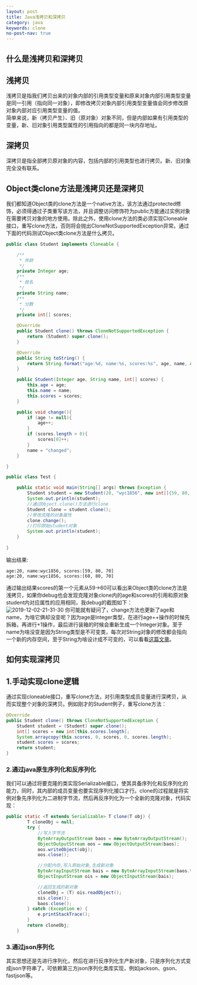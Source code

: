 ```yaml
---
layout: post
title: Java浅拷贝和深拷贝
category: java
keywords: clone
no-post-nav: true
---
```


## 什么是浅拷贝和深拷贝
## 浅拷贝
浅拷贝是指我们拷贝出来的对象内部的引用类型变量和原来对象内部引用类型变量是同一引用（指向同一对象），即修改拷贝对象内部引用类型变量值会同步修改原对象内部对应引用类型变量的值。   
简单来说，新（拷贝产生）、旧（原对象）对象不同，但是内部如果有引用类型的变量，新、旧对象引用类型属性的引用指向的都是同一块内存地址。

## 深拷贝
深拷贝是指全部拷贝原对象的内容，包括内部的引用类型也进行拷贝。新、旧对象完全没有联系。

## Object类clone方法是浅拷贝还是深拷贝
我们都知道Object类的clone方法是一个native方法，该方法通过protected修饰，必须得通过子类重写该方法，并且调整访问修饰符为public方能通过实例对象在需要拷贝对象的地方使用。除此之外，使用clone方法的类必须实现Cloneable接口，重写clone方法，否则将会抛出CloneNotSupportedException异常。通过下面的代码测试Object类clone方法是什么拷贝。
```java
public class Student implements Cloneable {

    /**
     * 年龄
     */
    private Integer age;
    /**
     * 姓名
     */
    private String name;
    /**
     * 分数
     */
    private int[] scores;

    @Override
    public Student clone() throws CloneNotSupportedException {
        return (Student) super.clone();
    }

    @Override
    public String toString() {
        return String.format("age:%d, name:%s, scores:%s", age, name, Arrays.toString(scores));
    }

    public Student(Integer age, String name, int[] scores) {
        this.age = age;
        this.name = name;
        this.scores = scores;
    }

    public void change(){
        if (age != null){
            age++;
        }
        if (scores.length > 0){
            scores[0]++;
        }
        name = "changed";
    }

}

public class Test {

    public static void main(String[] args) throws Exception {
        Student student = new Student(20, "wyc1856", new int[]{59, 80, 70});
        System.out.println(student);
        //通过Object.clone()方法进行clone
        Student clone = student.clone();
        //修改克隆的对象属性
        clone.change();
        //打印原始student对象
        System.out.println(student);
    }
    
}
```

输出结果:
```
age:20, name:wyc1856, scores:[59, 80, 70]
age:20, name:wyc1856, scores:[60, 80, 70]
```

通过输出结果scores的第一个元素从59->60可以看出来Object类的clone方法是浅拷贝，如果你debug也会发现克隆对象clone内的age和scores的引用和原对象student内对应属性的应用相同，我debug的截图如下：
![2019-12-02-21-31-30](http://image.wyc1856.club/2019-12-02-21-31-30.png)
你可能就有疑问了，change方法也更新了age和name，为啥它俩却没变呢？因为age是Integer类型，在进行age++操作的时候先拆箱，再进行+1操作，最后进行装箱的时候会重新生成一个Integer对象。至于name为啥没变是因为String类型是不可变类，每次对String对象的修改都会指向一个新的内存空间，至于String为啥设计成不可变的，可以看看[这篇文章](https://juejin.im/post/59cef72b518825276f49fe40)。

## 如何实现深拷贝
## 1.手动实现clone逻辑
通过实现cloneable接口，重写clone方法，对引用类型成员变量进行深拷贝，从而实现整个对象的深拷贝。例如刚才的Student例子，重写clone方法：
```java
@Override
public Student clone() throws CloneNotSupportedException {
    Student student = (Student) super.clone();
    int[] scores = new int[this.scores.length];
    System.arraycopy(this.scores, 0, scores, 0, scores.length);
    student.scores = scores;
    return student;
}
```

### 2.通过java原生序列化和反序列化
我们可以通过将要克隆的类实现Serializable接口，使其具备序列化和反序列化的能力，同时，其内部的成员变量也要实现序列化接口才行。clone的过程就是将实例对象先序列化为二进制字节流，然后再反序列化为一个全新的克隆对象，代码实现：
```java
public static <T extends Serializable> T clone(T obj) {
        T cloneObj = null;
        try {
            //写入字节流
            ByteArrayOutputStream baos = new ByteArrayOutputStream();
            ObjectOutputStream oos = new ObjectOutputStream(baos);
            oos.writeObject(obj);
            oos.close();

            //分配内存,写入原始对象,生成新对象
            ByteArrayInputStream bais = new ByteArrayInputStream(baos.toByteArray());//获取上面的输出字节流
            ObjectInputStream ois = new ObjectInputStream(bais);

            //返回生成的新对象
            cloneObj = (T) ois.readObject();
            ois.close();
            baos.close();
        } catch (Exception e) {
            e.printStackTrace();
        }
        return cloneObj;
    }
```

### 3.通过json序列化
其实思想还是先进行序列化，然后在进行反序列化生产新对象，只是序列化方式变成json字符串了。可依赖第三方json序列化类库实现，例如jackson、gson、fastjson等。